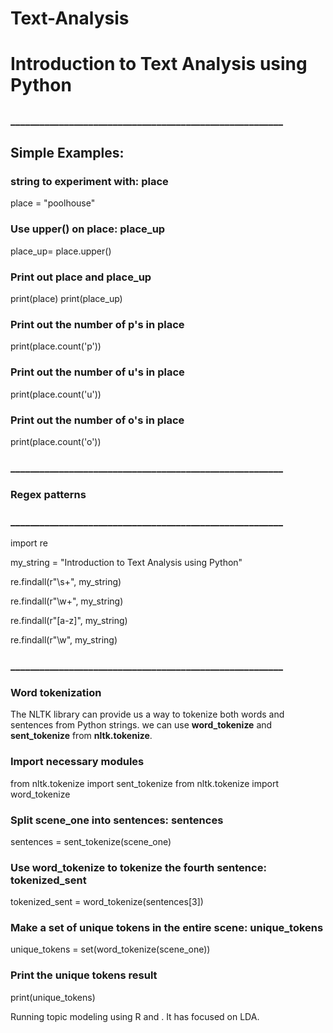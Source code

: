 # Text-Analysis

# Introduction to Text Analysis using Python
##
##
### ________________________________________________________

## Simple Examples: 
### string to experiment with: place
place = "poolhouse"

### Use upper() on place: place_up
place_up= place.upper()

### Print out place and place_up
print(place)
print(place_up)

### Print out the number of p's in place
print(place.count('p'))

### Print out the number of u's in place
print(place.count('u'))

### Print out the number of o's in place
print(place.count('o'))

### ________________________________________________________

### Regex patterns
### ________________________________________________________

import re

my_string = "Introduction to Text Analysis using Python"

re.findall(r"\s+", my_string)

re.findall(r"\w+", my_string)

re.findall(r"[a-z]", my_string)

re.findall(r"\w", my_string)

### ________________________________________________________

### Word tokenization 

The NLTK library can provide us a way to tokenize both words and sentences from Python strings.  we can use **word_tokenize** and **sent_tokenize** from **nltk.tokenize**. 


### Import necessary modules
from nltk.tokenize import sent_tokenize
from nltk.tokenize import word_tokenize


### Split scene_one into sentences: sentences
sentences = sent_tokenize(scene_one)

### Use word_tokenize to tokenize the fourth sentence: tokenized_sent
tokenized_sent = word_tokenize(sentences[3])

### Make a set of unique tokens in the entire scene: unique_tokens
unique_tokens = set(word_tokenize(scene_one))

### Print the unique tokens result
print(unique_tokens)


Running topic modeling using R and . 
It has focused on LDA.  
